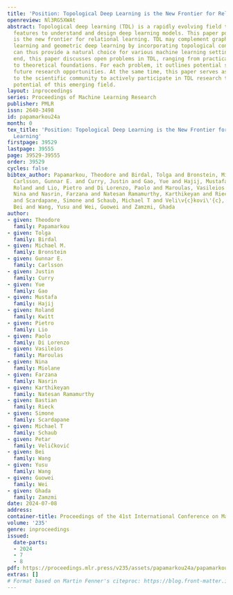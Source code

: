 ```yaml
---
title: 'Position: Topological Deep Learning is the New Frontier for Relational Learning'
openreview: Nl3RG5XWAt
abstract: Topological deep learning (TDL) is a rapidly evolving field that uses topological
  features to understand and design deep learning models. This paper posits that TDL
  is the new frontier for relational learning. TDL may complement graph representation
  learning and geometric deep learning by incorporating topological concepts, and
  can thus provide a natural choice for various machine learning settings. To this
  end, this paper discusses open problems in TDL, ranging from practical benefits
  to theoretical foundations. For each problem, it outlines potential solutions and
  future research opportunities. At the same time, this paper serves as an invitation
  to the scientific community to actively participate in TDL research to unlock the
  potential of this emerging field.
layout: inproceedings
series: Proceedings of Machine Learning Research
publisher: PMLR
issn: 2640-3498
id: papamarkou24a
month: 0
tex_title: 'Position: Topological Deep Learning is the New Frontier for Relational
  Learning'
firstpage: 39529
lastpage: 39555
page: 39529-39555
order: 39529
cycles: false
bibtex_author: Papamarkou, Theodore and Birdal, Tolga and Bronstein, Michael M. and
  Carlsson, Gunnar E. and Curry, Justin and Gao, Yue and Hajij, Mustafa and Kwitt,
  Roland and Lio, Pietro and Di Lorenzo, Paolo and Maroulas, Vasileios and Miolane,
  Nina and Nasrin, Farzana and Natesan Ramamurthy, Karthikeyan and Rieck, Bastian
  and Scardapane, Simone and Schaub, Michael T and Veli\v{c}kovi\'{c}, Petar and Wang,
  Bei and Wang, Yusu and Wei, Guowei and Zamzmi, Ghada
author:
- given: Theodore
  family: Papamarkou
- given: Tolga
  family: Birdal
- given: Michael M.
  family: Bronstein
- given: Gunnar E.
  family: Carlsson
- given: Justin
  family: Curry
- given: Yue
  family: Gao
- given: Mustafa
  family: Hajij
- given: Roland
  family: Kwitt
- given: Pietro
  family: Lio
- given: Paolo
  family: Di Lorenzo
- given: Vasileios
  family: Maroulas
- given: Nina
  family: Miolane
- given: Farzana
  family: Nasrin
- given: Karthikeyan
  family: Natesan Ramamurthy
- given: Bastian
  family: Rieck
- given: Simone
  family: Scardapane
- given: Michael T
  family: Schaub
- given: Petar
  family: Veličković
- given: Bei
  family: Wang
- given: Yusu
  family: Wang
- given: Guowei
  family: Wei
- given: Ghada
  family: Zamzmi
date: 2024-07-08
address:
container-title: Proceedings of the 41st International Conference on Machine Learning
volume: '235'
genre: inproceedings
issued:
  date-parts:
  - 2024
  - 7
  - 8
pdf: https://proceedings.mlr.press/v235/assets/papamarkou24a/papamarkou24a.pdf
extras: []
# Format based on Martin Fenner's citeproc: https://blog.front-matter.io/posts/citeproc-yaml-for-bibliographies/
---
```

